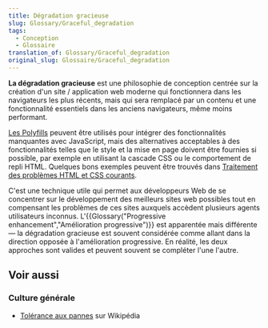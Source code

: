 ```yaml
---
title: Dégradation gracieuse
slug: Glossary/Graceful_degradation
tags:
  - Conception
  - Glossaire
translation_of: Glossary/Graceful_degradation
original_slug: Glossaire/Graceful_degradation
---
```


**La dégradation gracieuse** est une philosophie de conception centrée sur la création d'un site / application web moderne qui fonctionnera dans les navigateurs les plus récents, mais qui sera remplacé par un contenu et une fonctionnalité essentiels dans les anciens navigateurs, même moins performant.

[Les Polyfills](/fr/docs/Glossaire/Polyfill) peuvent être utilisés pour intégrer des fonctionnalités manquantes avec JavaScript, mais des alternatives acceptables à des fonctionnalités telles que le style et la mise en page doivent être fournies si possible, par exemple en utilisant la cascade CSS ou le comportement de repli HTML. Quelques bons exemples peuvent être trouvés dans [Traitement des problèmes HTML et CSS courants](/fr/docs/Learn/Tools_and_testing/Cross_browser_testing/HTML_and_CSS).

C'est une technique utile qui permet aux développeurs Web de se concentrer sur le développement des meilleurs sites web possibles tout en compensant les problèmes de ces sites auxquels accèdent plusieurs agents utilisateurs inconnus. L'{{Glossary("Progressive enhancement","Amélioration progressive")}} est apparentée mais différente — la dégradation gracieuse est souvent considérée comme allant dans la direction opposée à l'amélioration progressive. En réalité, les deux approches sont valides et peuvent souvent se compléter l'une l'autre.

## Voir aussi

### Culture générale

- [Tolérance aux pannes](https://fr.wikipedia.org/wiki/Tol%C3%A9rance_aux_pannes) sur Wikipédia
